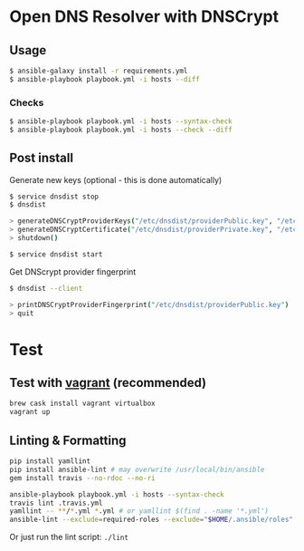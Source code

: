 # Open DNS Resolver with DNSCrypt

## Usage

```sh
$ ansible-galaxy install -r requirements.yml
$ ansible-playbook playbook.yml -i hosts --diff
```

### Checks
```sh
$ ansible-playbook playbook.yml -i hosts --syntax-check
$ ansible-playbook playbook.yml -i hosts --check --diff
```

## Post install

Generate new keys (optional - this is done automatically)

```sh
$ service dnsdist stop
$ dnsdist

> generateDNSCryptProviderKeys("/etc/dnsdist/providerPublic.key", "/etc/dnsdist/providerPrivate.key")
> generateDNSCryptCertificate("/etc/dnsdist/providerPrivate.key", "/etc/dnsdist/resolver.cert.0", "/etc/dnsdist/resolver.key.0", 0, os.time(), os.time()+(365*86400))
> shutdown()

$ service dnsdist start
```

Get DNScrypt provider fingerprint

```sh
$ dnsdist --client

> printDNSCryptProviderFingerprint("/etc/dnsdist/providerPublic.key")
> quit
```

# Test

## Test with [vagrant](https://www.vagrantup.com/) (recommended)

```bash
brew cask install vagrant virtualbox
vagrant up
```

## Linting & Formatting

```bash
pip install yamllint 
pip install ansible-lint # may overwrite /usr/local/bin/ansible
gem install travis --no-rdoc --no-ri

ansible-playbook playbook.yml -i hosts --syntax-check
travis lint .travis.yml
yamllint -- **/*.yml *.yml # or yamllint $(find . -name '*.yml')
ansible-lint --exclude=required-roles --exclude="$HOME/.ansible/roles" playbook.yml
```

Or just run the lint script: `./lint`
